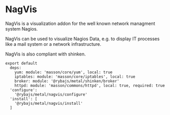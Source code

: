 
# NagVis

NagVis is a visualization addon for the well known network managment system Nagios.

NagVis can be used to visualize Nagios Data, e.g. to display IT processes like a
mail system or a network infrastructure.

NagVis is also compliant with shinken.

    export default
      deps:
        yum: module: 'masson/core/yum', local: true
        iptables: module: 'masson/core/iptables', local: true
        broker: module: '@rybajs/metal/shinken/broker'
        httpd: module: 'masson/commons/httpd', local: true, required: true
      'configure':
        '@rybajs/metal/nagvis/configure'
      'install': [
        '@rybajs/metal/nagvis/install'
      ]

